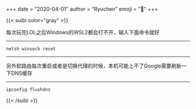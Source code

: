 +++
date = "2020-04-01"
author = "Ryuchen"
emoji = ":raised_hands:"
+++

{{< suibi color="gray" >}}
    <p>每次玩完LOL之后Windows的WSL2都会打不开，输入下面命令就好</p>
    <hr/>
    <p><code>netsh winsock reset</code></p>
    <hr/>
    <p>另外软路由每次重启或者是切换代理的时候，本机可能上不了Google需要刷新一下DNS缓存</p>
    <hr/>
    <p><code>ipconfig flushdns</code></p>
{{< /suibi >}}